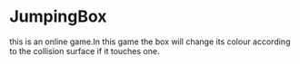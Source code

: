 # JumpingBox
this is an online game.In this game the box will change its colour according to the collision surface if it touches one.
